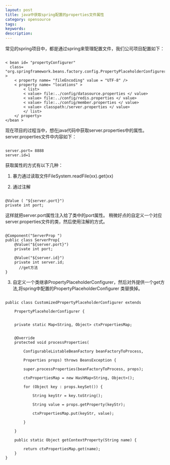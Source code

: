 ```yaml
---
layout: post
title: java中获取spring配置的properties文件属性
category: opensource
tags: 
keywords: 
description: 
---
```



常见的spring项目中，都是通过spring来管理配置文件，我们公司项目配置如下：

```

< bean id= "propertyConfigurer"
  class= "org.springframework.beans.factory.config.PropertyPlaceholderConfigurer" >
	< property name= "fileEncoding" value = "UTF-8" />
	< property name= "locations" >
		< list>
		< value> file:../config/datasource.properties </ value>
		< value> file:../config/redis.properties </ value>
		< value> file:../config/member.properties </ value>
		< value> classpath:/server.properties </ value>
		</ list>
	</ property>
</bean >

```

现在项目的过程当中，想在java代码中获取server.properties中的属性。server.properties文件中内容如下：

```

server.port= 8888
server.id=1

```

获取属性的方式有以下几种：

1. 暴力通过读取文件FileSystem.readFile(xx).get(xx)

2. 通过注解

```

@Value ( "${server.port}")
private int port;

```

这样就把server.port属性注入给了类中的port属性。
稍微好点的自定义一个对应server.properties文件的类，然后使用注解的方式。

```

@Component("ServerProp ")
public class ServerProp{
    @Value("${server.port}")
    private int port;

    @Value("${server.id}")
    private int server.id;
      //get方法
}

```


3. 自定义一个类继承PropertyPlaceholderConfigurer，然后对外提供一个get方法,将spring中配置的PropertyPlaceholderConfigurer
类替换掉。

```

public class CustomizedPropertyPlaceholderConfigurer extends

	PropertyPlaceholderConfigurer {


	private static Map<String, Object> ctxPropertiesMap;


	@Override
	protected void processProperties(

		ConfigurableListableBeanFactory beanFactoryToProcess,
		
		Properties props) throws BeansException {

		super.processProperties(beanFactoryToProcess, props);

		ctxPropertiesMap = new HashMap<String, Object>();

		for (Object key : props.keySet()) {

			String keyStr = key.toString();
		
			String value = props.getProperty(keyStr);

			ctxPropertiesMap.put(keyStr, value);

		} 

	}

	public static Object getContextProperty(String name) {

		return ctxPropertiesMap.get(name);
	}
}

```



